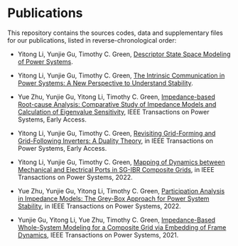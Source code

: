 # Publications 

This repository contains the sources codes, data and supplementary files for our publications, listed in reverse-chronological order:

* Yitong Li, Yunjie Gu, Timothy C. Green, [Descriptor State Space Modeling of Power Systems](https://github.com/Future-Power-Networks/Simplus-Grid-Tool/tree/2022AUG18_DescriptorStateSpace).

* Yitong Li, Yunjie Gu, Timothy C. Green, [The Intrinsic Communication in Power Systems: A New Perspective to Understand Stability](https://github.com/Future-Power-Networks/Power-Communication-Isomorphism).

* Yue Zhu, Yunjie Gu, Yitong Li, Timothy C. Green, [Impedance-based Root-cause Analysis: Comparative Study of Impedance Models and Calculation of Eigenvalue Sensitivity](https://github.com/Future-Power-Networks/Simplus-Grid-Tool/tree/Sensitivity), IEEE Transactions on Power Systems, Early Access.

* Yitong Li, Yunjie Gu, Timothy C. Green, [Revisiting Grid-Forming and Grid-Following Inverters: A Duality Theory](https://github.com/Future-Power-Networks/Simplus-Grid-Tool/tree/2021_InverterDuality), in IEEE Transactions on Power Systems, Early Access.

* Yitong Li, Yunjie Gu, Timothy C. Green, [Mapping of Dynamics between Mechanical and Electrical Ports in SG-IBR Composite Grids](https://github.com/Future-Power-Networks/Publications/tree/main/PortMapping), in IEEE Transactions on Power Systems, 2022.

* Yue Zhu, Yunjie Gu, Yitong Li, Timothy C. Green, [Participation Analysis in Impedance Models: The Grey-Box Approach for Power System Stability](https://github.com/Future-Power-Networks/Publications/tree/main/GreyBox), in IEEE Transactions on Power Systems, 2022.

* Yunjie Gu, Yitong Li, Yue Zhu, Timothy C. Green, [Impedance-Based Whole-System Modeling for a Composite Grid via Embedding of Frame Dynamics](https://github.com/Future-Power-Networks/Publications/tree/main/WholeSystem), IEEE Transactions on Power Systems, 2021.